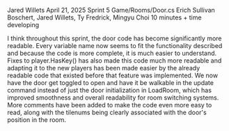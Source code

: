 Jared Willets
April 21, 2025
Sprint 5
Game/Rooms/Door.cs
Erich Sullivan Boschert, Jared Willets, Ty Fredrick, Mingyu Choi
10 minutes + time developing

I think throughout this sprint, the door code has become significantly more readable. Every variable name now seems to fit the functionality described and because the code is more complete, it is much easier to understand. Fixes to player.HasKey() has also made this code much more readable and adapting it to the new players has been made easier by the already readable code that existed before that feature was implemented. We now have the door get toggled to open and have it be walkable in the update command instead of just the door initialization in LoadRoom, which has improved smoothness and overall readability for room switching systems. More comments have been added to make the code even more easy to read, along with the tilenums being clearly associated with the door's position in the room.